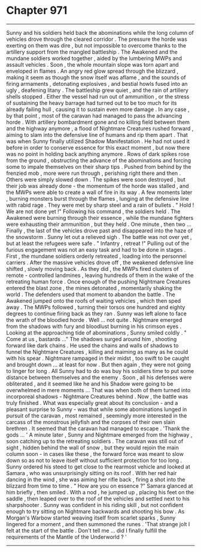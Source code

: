 
# Chapter 971


---

Sunny and his soldiers held back the abominations while the long column of vehicles drove through the cleared corridor . The pressure the horde was exerting on them was dire , but not impossible to overcome thanks to the artillery support from the mangled battleship .
The Awakened and the mundane soldiers worked together , aided by the lumbering MWPs and assault vehicles . Soon , the whole mountain slope was torn apart and enveloped in flames . An angry red glow spread through the blizzard , making it seem as though the snow itself was aflame , and the sounds of firing armaments , detonating explosives , and bestial howls fused into an ugly , deafening litany .
The battleship grew quiet , and the rain of artillery shells stopped . Either the vessel had run out of ammunition , or the stress of sustaining the heavy barrage had turned out to be too much for its already failing hull , causing it to sustain even more damage .
In any case , by that point , most of the caravan had managed to pass the advancing horde . With artillery bombardment gone and no killing field between them and the highway anymore , a flood of Nightmare Creatures rushed forward , aiming to slam into the defensive line of humans and rip them apart .
That was when Sunny finally utilized Shadow Manifestation . He had not used it before in order to conserve essence for this exact moment , but now there was no point in holding back anything anymore .
Rows of dark spikes rose from the ground , obstructing the advance of the abominations and forcing some to impale themselves on their sharp tips . Pushed from behind by the frenzied mob , more were run through , perishing right there and then . Others were simply slowed down .
The spikes were soon destroyed , but their job was already done - the momentum of the horde was stalled , and the MWPs were able to create a wall of fire in its way .
A few moments later , burning monsters burst through the flames , lunging at the defensive line with rabid rage . They were met by sharp steel and a rain of bullets .
" Hold ! We are not done yet !"
Following his command , the soldiers held . The Awakened were burning through their essence , while the mundane fighters were exhausting their ammunition , but they held . One minute , then two ...
Finally , the last of the vehicles drove past and disappeared into the haze of the snowstorm .
Sunny let out a relieved sigh . The battle was not over yet , but at least the refugees were safe .
" Infantry , retreat !"
Pulling out of the furious engagement was not an easy task and had to be done in stages .
First , the mundane soldiers orderly retreated , loading into the personnel carriers . After the massive vehicles drove off , the weakened defensive line shifted , slowly moving back .
As they did , the MWPs fired clusters of remote - controlled landmines , leaving hundreds of them in the wake of the retreating human force . Once enough of the pushing Nightmare Creatures entered the blast zone , the mines detonated , momentarily shaking the world .
The defenders used that moment to abandon the battle . The Awakened jumped onto the roofs of waiting vehicles , which then sped away . The MWPs followed , turning their torsos one hundred and eighty degrees to continue firing back as they ran .
Sunny was left alone to face the wrath of the bloodied horde .
Well ... not quite . Nightmare emerged from the shadows with fury and bloodlust burning in his crimson eyes .
Looking at the approaching tide of abominations , Sunny smiled coldly .
" Come at us , bastards ..."
The shadows surged around him , shooting forward like dark chains .
He used the chains and walls of shadows to funnel the Nightmare Creatures , killing and maiming as many as he could with his spear . Nightmare rampaged in their midst , too swift to be caught and brought down ... at least for now .
But then again , they were not going to linger for long . All Sunny had to do was buy his soldiers time to put some distance between themselves and the enemy .
Soon , all his defenses were obliterated , and it seemed like he and his Shadow were going to be overwhelmed in mere moments ...
That was when both of them turned into incorporeal shadows - Nightmare Creatures behind .
Now , the battle was truly finished .
What was especially great about its conclusion - and a pleasant surprise to Sunny - was that while some abominations lunged in pursuit of the caravan , most remained , seemingly more interested in the carcass of the monstrous jellyfish and the corpses of their own slain brethren .
It seemed that the caravan had managed to escape .
'Thank the gods ... '
A minute later , Sunny and Nightmare emerged from the highway , soon catching up to the retreating soldiers . The caravan was still out of sight , hidden behind the wall of snow , but they would rejoin the main column soon - in cases like these , the forward force was meant to slow down so as not to leave itself without sufficient protection for too long .
Sunny ordered his steed to get close to the rearmost vehicle and looked at Samara , who was unsurprisingly sitting on its roof . With her red hair dancing in the wind , she was aiming her rifle back , firing a shot into the blizzard from time to time .
" How are you on essence ?"
Samara glanced at him briefly , then smiled .
With a nod , he jumped up , placing his feet on the saddle , then leaped over to the roof of the vehicles and settled next to his sharpshooter . Sunny was confident in his riding skill , but not confident enough to try sitting on Nightmare backwards and shooting his bow .
As Morgan's Warbow started weaving itself from scarlet sparks , Sunny lingered for a moment , and then summoned the runes .
'That strange jolt I felt at the start of the battle . Don't tell me ... did I finally fulfill the requirements of the Mantle of the Underworld ? '

---

